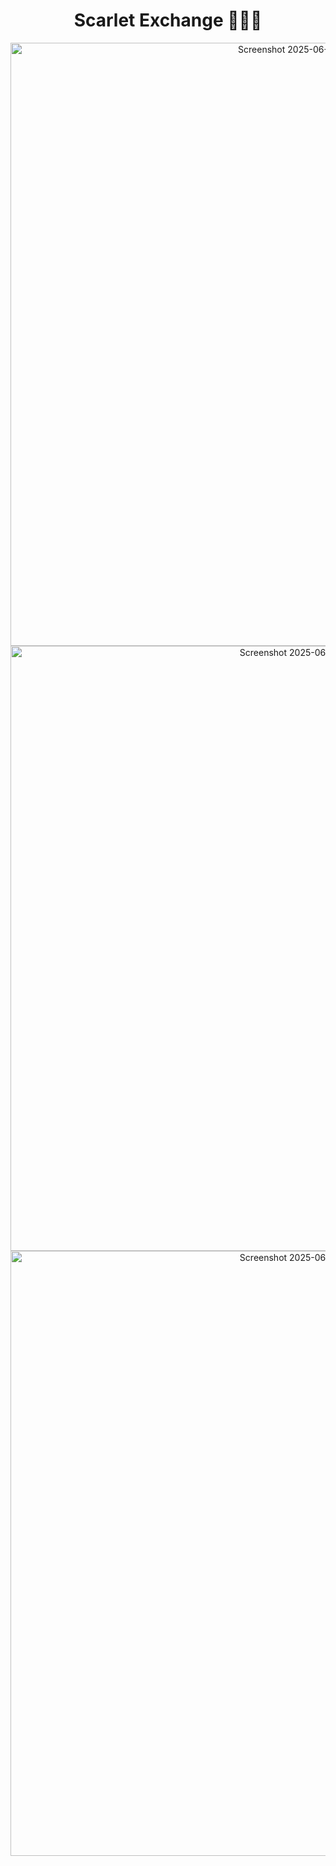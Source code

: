 <div align="center">

  <H1> Scarlet Exchange 🤝🎉💼 </H1>
  
  <img width="965" alt="Screenshot 2025-06-19 at 9 55 22 PM" src="https://github.com/user-attachments/assets/7885e8e6-094c-43da-a90a-0119b3526705" />
  <img width="968" alt="Screenshot 2025-06-19 at 9 51 05 PM" src="https://github.com/user-attachments/assets/a55110a4-9b83-4715-8b6f-320a8e12a638" />
  <img width="968" alt="Screenshot 2025-06-19 at 9 52 21 PM" src="https://github.com/user-attachments/assets/9256ba94-dd4d-4aea-b702-be2b54358561" />


</div>
